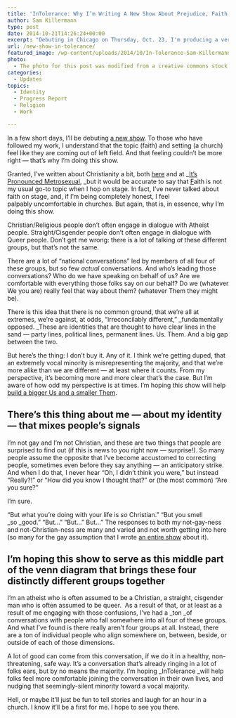```yaml
---
title: 'InTolerance: Why I’m Writing A New Show About Prejudice, Faith, and Identity'
author: Sam Killermann
type: post
date: 2014-10-21T14:26:24+00:00
excerpt: "Debuting in Chicago on Thursday, Oct. 23, I'm producing a very-new new show that's open to the public."
url: /new-show-in-tolerance/
featured_image: /wp-content/uploads/2014/10/In-Tolerance-Sam-Killermann-Show.png
photo:
  - The photo for this post was modified from a creative commons stock image.
categories:
  - Updates
topics:
  - Identity
  - Progress Report
  - Religion
  - Work

---
```

In a few short days, I&#8217;ll be debuting <a href="http://tolerance.in" target="_blank">a new show</a>. To those who have followed my work, I understand that the topic (faith) and setting (a church) feel like they are coming out of left field. And that feeling couldn&#8217;t be more right &#8212; that&#8217;s why I&#8217;m doing this show.

Granted, I&#8217;ve written about Christianity a bit, both <a href="//i-dont-believe-in-god/" target="_blank">here</a> and at _<a href="http://itspronouncedmetrosexual.com/tag/christianity/" target="_blank">It&#8217;s Pronounced Metrosexual</a>, _but it would be accurate to say that <span style="text-decoration: underline;">F</span>aith is not my usual go-to topic when I hop on stage. In fact, I&#8217;ve never talked about faith on stage, and, if I&#8217;m being completely honest, I feel palpably uncomfortable in churches. But again, that is, in essence, why I&#8217;m doing this show.

Christian/Religious people don&#8217;t often engage in dialogue with Atheist people. Straight/Cisgender people don&#8217;t often engage in dialogue with Queer people. Don&#8217;t get me wrong: there is a lot of talking _at_ these different groups, but that&#8217;s not the same.

There are a lot of &#8220;national conversations&#8221; led by members of all four of these groups, but so few _actual_ conversations. And who&#8217;s leading those conversations? Who do we have speaking on behalf of us? Are we comfortable with everything those folks say on our behalf? Do we (whatever We you are) really feel that way about them? (whatever Them they might be).

There is this idea that there is no common ground, that we&#8217;re all at extremes, we&#8217;re against, at odds, &#8220;irreconcilably different,&#8221; _fundamentally opposed. _These are identities that are thought to have clear lines in the sand &#8212; party lines, political lines, permanent lines. Us. Them. And a big gap between the two.

But here&#8217;s the thing: I don&#8217;t buy it. Any of it. I think we&#8217;re getting duped, that an extremely vocal minority is misrepresenting the majority, and that we&#8217;re more alike than we are different &#8212; at least where it counts. From my perspective, it&#8217;s becoming more and more clear that&#8217;s the case. But I&#8217;m aware of how odd my perspective is at times. I&#8217;m hoping this show will help <a title="Making a Bigger “Us” and a Smaller “Them”" href="//us-vs-them/" target="_blank">build a bigger Us and a smaller Them</a>.

## There&#8217;s this thing about me &#8212; about my identity &#8212; that mixes people&#8217;s signals

I&#8217;m not gay and I&#8217;m not Christian, and these are two things that people are surprised to find out (if this is news to you right now &#8212; surprise!). So many people assume the opposite that I&#8217;ve become accustomed to correcting people, sometimes even before they say anything &#8212; an anticipatory strike. And when I do that, I never hear &#8220;Oh, I didn&#8217;t think you were,&#8221; but instead &#8220;Really?!&#8221; or &#8220;How did you know I thought that?&#8221; or (the most common) &#8220;Are you sure?&#8221;

I&#8217;m sure.

&#8220;But what you&#8217;re doing with your life is _so_ Christian.&#8221; &#8220;But you smell _so _good.&#8221; &#8220;But&#8230;&#8221; &#8220;But&#8230;&#8221; But&#8230;&#8221; The responses to both my not-gay-ness and not-Christian-ness are many and varied and not worth getting into here (so many for the gay assumption that I wrote <a href="http://metrosam.com" target="_blank">an entire show</a> about it).

## I&#8217;m hoping this show to serve as this middle part of the venn diagram that brings these four distinctly different groups together

I&#8217;m an atheist who is often assumed to be a Christian, a straight, cisgender man who is often assumed to be queer.  As a result of that, or at least as a result of me engaging with those confusions, I&#8217;ve had a _ton _of conversations with people who fall somewhere into all four of these groups. And what I&#8217;ve found is there really aren&#8217;t four groups at all. Instead, there are a ton of individual people who align somewhere on, between, beside, or outside of each of those dimensions.

A lot of good can come from this conversation, if we do it in a healthy, non-threatening, safe way. It&#8217;s a conversation that&#8217;s already ringing in a lot of folks ears, but by no means the majority. I&#8217;m hoping _InTolerance _will help folks feel more comfortable joining the conversation in their own lives, and nudging that seemingly-silent minority toward a vocal majority.

Hell, or maybe it&#8217;ll just be fun to tell stories and laugh for an hour in a church. I know it&#8217;ll be a first for me. I hope to see you there.